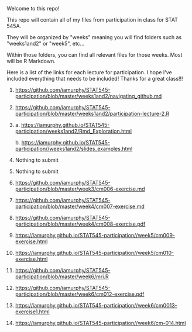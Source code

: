 
Welcome to this repo!

This repo will contain all of my files from participation in class for STAT 545A.

They will be organized by "weeks" meaning you will find folders such as "weeks1and2" or "week5", etc...

Within those folders, you can find all relevant files for those weeks. Most will be R Markdown.

Here is a list of the links for each lecture for participation. I hope I've included everything that needs to be included! Thanks for a great class!!!

1. https://github.com/iamurphy/STAT545-participation/blob/master/weeks1and2/navigating_github.md
2. https://github.com/iamurphy/STAT545-participation/blob/master/weeks1and2/participation-lecture-2.R
3. a. https://iamurphy.github.io/STAT545-participation/weeks1and2/Rmd_Exploration.html

   b. https://iamurphy.github.io/STAT545-participation//weeks1and2/slides_examples.html
   
4. Nothing to submit
5. Nothing to submit
6. https://github.com/iamurphy/STAT545-participation/blob/master/week3/cm006-exercise.md
7. https://github.com/iamurphy/STAT545-participation/blob/master/week4/cm007-exercise.md
8. https://github.com/iamurphy/STAT545-participation/blob/master/week4/cm008-exercise.pdf
9. https://iamurphy.github.io/STAT545-participation//week5/cm009-exercise.html
10. https://iamurphy.github.io/STAT545-participation//week5/cm010-exercise.html
11. https://github.com/iamurphy/STAT545-participation/blob/master/week6/mri.R
12. https://github.com/iamurphy/STAT545-participation/blob/master/week6/cm012-exercise.pdf
13. https://iamurphy.github.io/STAT545-participation//week6/cm0013-exercise1.html
14. https://iamurphy.github.io/STAT545-participation//week6/cm-014.html
